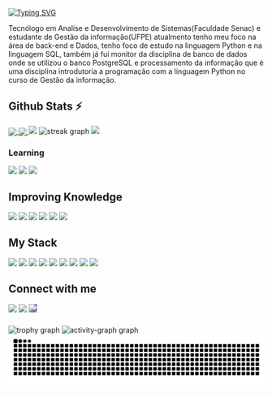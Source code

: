 [![Typing SVG](https://readme-typing-svg.demolab.com?font=Fira+Code&pause=1000&width=435&lines=Ol%C3%A1%2C+Sou+Caio+Marinho)](https://git.io/typing-svg)

Tecnólogo em Analise e Desenvolvimento de Sistemas(Faculdade Senac) e estudante de Gestão da informação(UFPE) atualmento tenho meu foco na área de back-end e Dados, tenho foco de estudo na linguagem Python e na linguagem SQL, também já fui monitor da disciplina de banco de dados onde se utilizou o banco PostgreSQL e processamento da informação que é uma disciplina introdutoria a programação com a linguagem Python no curso de Gestão da informação.

## Github Stats ⚡
<a href="https://github.com/anuraghazra/github-readme-stats">
  <img height=200 align="center" src="https://github-readme-stats.vercel.app/api?username=Caio-Marinho&theme=transparent" />
</a>
<a href="https://github.com/anuraghazra/convoychat">
  <img height=200 align="center" src="https://github-readme-stats.vercel.app/api/top-langs?username=Caio-Marinho&layout=compact&langs_count=8&card_width=320&theme=transparent" />
</a>
<img src="https://github-readme-stats.vercel.app/api/wakatime?username=Caio-Marinho" />
<img src="https://streak-stats.demolab.com?user=Caio-Marinho&locale=en&mode=daily&theme=transparent&hide_border=false&border_radius=5&order=3" height="150" alt="streak graph"  />
<img src="https://github-contributor-stats.vercel.app/api?username=Caio-Marinho&limit=5&theme=transparent&combine_all_yearly_contributions=true" />

### Learning
<div>
  <img height="60" src="https://cdn.jsdelivr.net/gh/devicons/devicon/icons/javascript/javascript-original.svg" target="_blank"/>
  <img height="60" src="https://cdn.jsdelivr.net/gh/devicons/devicon/icons/github/github-original-wordmark.svg" target="_blank"/> 
  <img height="60" src="https://cdn.jsdelivr.net/gh/devicons/devicon/icons/git/git-original.svg" target="_blank"/>
</div> 

## Improving Knowledge
<div>
  <img height="60" src="https://cdn.jsdelivr.net/gh/devicons/devicon/icons/java/java-original.svg" target="_blank"/>
  <img  height="60" src="https://cdn.jsdelivr.net/gh/devicons/devicon/icons/python/python-original.svg" target="_blank" /> 
  <img  height="60" src="https://cdn.jsdelivr.net/gh/devicons/devicon/icons/flask/flask-original-wordmark.svg" target="_blank" /> 
  <img  height="60" src="https://cdn.jsdelivr.net/gh/devicons/devicon/icons/mongodb/mongodb-original.svg" target="_blank"/> 
  <img height="60" src="https://cdn.jsdelivr.net/gh/devicons/devicon/icons/html5/html5-original.svg" target="_blank" /> 
  <img  height="60" src="https://cdn.jsdelivr.net/gh/devicons/devicon/icons/css3/css3-original.svg" target="_blank"/>
</div>

## My Stack
<div>
  <img  height="60" src="https://cdn.jsdelivr.net/gh/devicons/devicon/icons/python/python-original.svg" target="_blank" />
  <img  height="60" src="https://cdn.jsdelivr.net/gh/devicons/devicon/icons/flask/flask-original-wordmark.svg" target="_blank" /> 
  <img  height="60" src="https://cdn.jsdelivr.net/gh/devicons/devicon/icons/postgresql/postgresql-original.svg" target="_blank" /> 
  <img height="60" src="https://cdn.jsdelivr.net/gh/devicons/devicon/icons/mysql/mysql-original.svg"  target="_blank"/> 
  <img  height="60" src="https://cdn.jsdelivr.net/gh/devicons/devicon/icons/c/c-original.svg" target="_blank"/>
  <img height="60" src="https://cdn.jsdelivr.net/gh/devicons/devicon/icons/java/java-original.svg" target="_blank"/> 
  <img height="60" src="https://cdn.jsdelivr.net/gh/devicons/devicon/icons/html5/html5-original.svg" target="_blank" /> 
  <img  height="60" src="https://cdn.jsdelivr.net/gh/devicons/devicon/icons/css3/css3-original.svg" target="_blank"/> 
  <img  height="60" src="https://cdn.jsdelivr.net/gh/devicons/devicon/icons/mongodb/mongodb-original.svg" target="_blank"/> 
</div>

 ## Connect with me
<div align="left">
  <a href = "mailto:kaigabriel12@gmail.com"><img src="https://img.shields.io/badge/Gmail-D14836?style=for-the-badge&logo=gmail&logoColor=white" target="_blank"></a>
  <a href="https://www.linkedin.com/in/caio-marinho-oliveira/" target="_blank"><img src="https://img.shields.io/badge/-LinkedIn-%230077B5?style=for-the-badge&logo=linkedin&logoColor=white" target="_blank"></a>
  <a href="https://www.instagram.com/caio_gmarinho/" target="_blank"><img src="https://img.shields.io/badge/-Instagram-%23E4405F?style=for-the-badge&logo=instagram&logoColor=white" style="background-color: #9933FF;" target="_blank"></a>
  
</div>

###
<img src="https://github-profile-trophy.vercel.app?username=Caio-Marinho&theme=onedark&column=-1&row=1&margin-w=8&margin-h=8&no-bg=false&no-frame=false&order=4" height="150" alt="trophy graph"  />
<img src="https://github-readme-activity-graph.vercel.app/graph?username=Caio-Marinho&radius=16&theme=react&area=true&order=5" height="300" alt="activity-graph graph"  />

<picture>
  <source media="(prefers-color-scheme: dark)" srcset="https://raw.githubusercontent.com/mari4souza/mari4souza/output/github-contribution-grid-snake-dark.svg ">
  <img src="https://raw.githubusercontent.com/Caio-Marinho/Caio-Marinho/output/snake.svg" alt="Snake animation" />
</picture>
<br><br>
<!--
**Caio-Marinho/Caio-Marinho** is a ✨ _special_ ✨ repository because its `README.md` (this file) appears on your GitHub profile.

Here are some ideas to get you started:

- 🔭 I’m currently working on ...
- 🌱 I’m currently learning ...
- 👯 I’m looking to collaborate on ...
- 🤔 I’m looking for help with ...
- 💬 Ask me about ...
- 📫 How to reach me: ...
- 😄 Pronouns: ...
- ⚡ Fun fact: ...
-->
